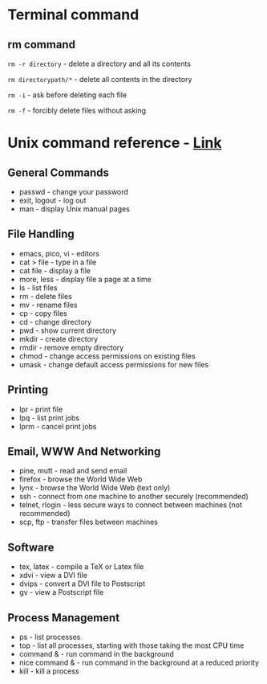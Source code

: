 # Terminal command


## rm command

`rm -r directory` - delete a directory and all its contents

`rm directorypath/*` - delete all contents in the directory

`rm -i` - ask before deleting each file

`rm -f` - forcibly delete files without asking



# Unix command reference - [Link](http://www.statslab.cam.ac.uk/~eva/unixref.html)

## General Commands

* passwd - change your password
* exit, logout - log out
* man - display Unix manual pages

## File Handling

* emacs, pico, vi - editors
* cat > file - type in a file
* cat file - display a file
* more, less - display file a page at a time
* ls - list files
* rm - delete files
* mv - rename files
* cp - copy files
* cd - change directory
* pwd - show current directory
* mkdir - create directory
* rmdir - remove empty directory
* chmod - change access permissions on existing files
* umask - change default access permissions for new files

## Printing

* lpr - print file
* lpq - list print jobs
* lprm - cancel print jobs

## Email, WWW And Networking

* pine, mutt - read and send email
* firefox - browse the World Wide Web
* lynx - browse the World Wide Web (text only)
* ssh - connect from one machine to another securely (recommended)
* telnet, rlogin - less secure ways to connect between machines (not recommended)
* scp, ftp - transfer files between machines

## Software

* tex, latex - compile a TeX or Latex file
* xdvi - view a DVI file
* dvips - convert a DVI file to Postscript
* gv - view a Postscript file


## Process Management

* ps - list processes
* top - list all processes, starting with those taking the most CPU time
* command & - run command in the background
* nice command & - run command in the background at a reduced priority
* kill - kill a process

